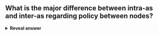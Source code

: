 ## What is the major difference between intra-as and inter-as regarding policy between nodes?
<details>
<summary><b>Reveal answer</b></summary>
intra-as: single admin, no policy needed<br>inter-as: admin controls who routes through its network, and how its traffic is routed
</details>
